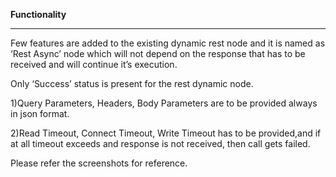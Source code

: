 **Functionality**

--------------------

Few features are added to the existing dynamic rest node and it is named
as ‘Rest Async’ node which will not depend on the response that has to
be received and will continue it’s execution.

Only ‘Success’ status is present for the rest dynamic node.

1)Query Parameters, Headers, Body Parameters are to be provided always
in json format.

2)Read Timeout, Connect Timeout, Write Timeout has to be provided,and if
at all timeout exceeds and response is not received, then call gets
failed.

Please refer the screenshots for
reference.
